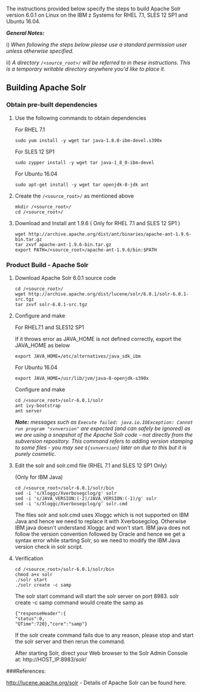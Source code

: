 
The instructions provided below specify the steps to build Apache Solr version 6.0.1 on Linux on the IBM z Systems for RHEL 7.1, SLES 12 SP1 and Ubuntu 16.04.

_**General Notes:**_ 	

i) _When following the steps below please use a standard permission user unless otherwise specified._
	 
ii) _A directory `/<source_root>/` will be referred to in these instructions. This is a temporary writable directory anywhere you'd like to place it._

## Building Apache Solr

### Obtain pre-built dependencies

1. Use the following commands to obtain dependencies

    For RHEL 7.1
    ```shell
    sudo yum install -y wget tar java-1.8.0-ibm-devel.s390x
    ```
    
    For SLES 12 SP1
    ```shell
    sudo zypper install -y wget tar java-1_8_0-ibm-devel
    ```

    For Ubuntu 16.04
    ```shell
    sudo apt-get install -y wget tar openjdk-8-jdk ant
    ```
2. Create the `/<source_root>/` as mentioned above

    ```shell
    mkdir /<source_root>/
    cd /<source_root>/
    ```
3. Download and Install ant 1.9.6 ( Only for RHEL 7.1 and SLES 12 SP1 )

	```
	wget http://archive.apache.org/dist/ant/binaries/apache-ant-1.9.6-bin.tar.gz
	tar zxvf apache-ant-1.9.6-bin.tar.gz
	export PATH=/<source_root>/apache-ant-1.9.6/bin:$PATH
	```
	
### Product Build - Apache Solr

1. Download Apache Solr 6.0.1 source code

	```shell
	cd /<source_root>/
	wget http://archive.apache.org/dist/lucene/solr/6.0.1/solr-6.0.1-src.tgz
	tar zxvf solr-6.0.1-src.tgz
	```
2. Configure and make

	For RHEL7.1 and SLES12 SP1 
    
	If it throws error as JAVA_HOME is not defined correctly, export the JAVA_HOME as below
    ```shell
    export JAVA_HOME=/etc/alternatives/java_sdk_ibm
    ```
    For Ubuntu 16.04
	```shell
    export JAVA_HOME=/usr/lib/jvm/java-8-openjdk-s390x
    ```
	
	Configure and make
    ```shell
	cd /<source_root>/solr-6.0.1/solr
	ant ivy-bootstrap
	ant server
	```
	_**Note:** messages such as `Execute failed: java.io.IOException: Cannot run program "svnversion"` are expected (and can safely be ignored) as we are using a snapshot of the Apache Solr code - not directly from the subversion repository. This command refers to adding version stamping to some files - you may see `${svnversion}` later on due to this but it is purely cosmetic._
3. Edit the solr and solr.cmd file (RHEL 7.1 and SLES 12 SP1 Only)

    (Only for IBM Java)
    ```shell
    cd /<source_root>/solr-6.0.1/solr/bin
    sed -i 's/Xloggc/Xverbosegclog/g' solr
    sed -i 's/JAVA_VERSION:(-2)/JAVA_VERSION:(-1)/g' solr
    sed -i 's/Xloggc/Xverbosegclog/g' solr.cmd
    ```
    The files solr and solr.cmd uses Xloggc which is not supported on IBM Java and hence we need to replace it with Xverbosegclog. Otherwise IBM java doesn't understand Xloggc and won't start. IBM java does not follow the version convention followed by Oracle and hence we get a syntax error while starting Solr, so we need to modify the IBM Java version check in solr script.

4. Verification

    ```shell
    cd /<source_root>/solr-6.0.1/solr/bin
    chmod a+x solr
    ./solr start
    ./solr create -c samp
    ```
    The solr start command will start the solr server on port 8983. solr create -c samp command would create the samp as
    ```
    {"responseHeader":{
    "status":0,
    "QTime":720},"core":"samp"}
    ```
    If the solr create command fails due to any reason, please stop and start the solr server and then rerun the command. 
	    
	After starting Solr, direct your Web browser to the Solr Admin Console at: http://HOST_IP:8983/solr/

###References:

http://lucene.apache.org/solr - Details of Apache Solr can be found here.
